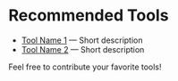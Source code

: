 # Recommended Tools

- [Tool Name 1](link) — Short description
- [Tool Name 2](link) — Short description

Feel free to contribute your favorite tools!

